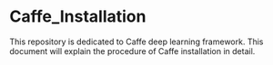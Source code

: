 # Caffe_Installation

This repository is dedicated to Caffe deep learning framework. This document will explain the procedure of Caffe installation in detail.
